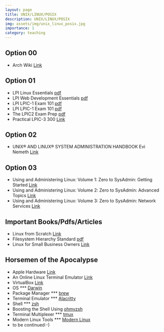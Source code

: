 ```yaml
---
layout: page
title: UNIX/LINUX/POSIX
description: UNIX/LINUX/POSIX
img: assets/img/unix_linux_posix.jpg
importance: 1
category: teaching
---
```


## Option 00
* Arch Wiki [Link](https://wiki.archlinux.org/)

## Option 01
* LPI Linux Essentials [pdf](https://learning.lpi.org/pdfstore/LPI-Learning-Material-010-160-en.pdf)  
* LPI Web Development Essentials [pdf](https://learning.lpi.org/pdfstore/LPI-Learning-Material-030-100-en.pdf)  
* LPI LPIC-1 Exam 101 [pdf](https://learning.lpi.org/pdfstore/LPI-Learning-Material-101-500-en.pdf)  
* LPI LPIC-1 Exam 101 [pdf](https://learning.lpi.org/pdfstore/LPI-Learning-Material-102-500-en.pdf)  
* The LPIC2 Exam Prep [pdf](https://lpic2book.github.io/src/pdf/lpic2book.pdf)  
* Practical LPIC-3 300 [Link](https://link.springer.com/book/10.1007/978-1-4842-4473-9)  

## Option 02
* UNIX® AND LINUX® SYSTEM ADMINISTRATION HANDBOOK Evi Nemeth [Link](https://www.oreilly.com/library/view/unix-and-linux/9780134278308/)  

## Option 03
* Using and Administering Linux: Volume 1: Zero to SysAdmin: Getting Started [Link](https://www.oreilly.com/library/view/using-and-administering/9781484250495/)  
* Using and Administering Linux: Volume 2: Zero to SysAdmin: Advanced Topics [Link](https://www.oreilly.com/library/view/using-and-administering/9781484254554/)  
* Using and Administering Linux: Volume 3: Zero to SysAdmin: Network Services [Link](https://www.oreilly.com/library/view/using-and-administering/9781484254851/)  

## Important Books/Pdfs/Articles
* Linux from Scratch [Link](https://www.linuxfromscratch.org/lfs/downloads/stable/LFS-BOOK-11.2.pdf)  
* Filesystem Hierarchy Standard [pdf](https://refspecs.linuxfoundation.org/FHS_3.0/fhs-3.0.pdf)  
* Linux for Small Business Owners [Link](https://link.springer.com/book/10.1007/978-1-4842-8264-9)  

## Horsemen of the Apocalypse
* Apple Hardware [Link](https://www.apple.com/mac/)
* An Online Linux Terminal Emulator [Link](https://bellard.org/jslinux/)      
* VirtualBox [Link](https://www.virtualbox.org/)  
* OS *** [Darwin](https://github.com/apple/darwin-xnu)  
* Package Manager *** [brew](https://brew.sh/)  
* Terminal Emulator *** [Alacritty](https://alacritty.org/)  
* Shell *** [zsh](https://www.zsh.org/)  
* Boosting the Shell Using [ohmyzsh](https://ohmyz.sh/)  
* Terminal Multiplexer *** [tmux](https://github.com/tmux)  
* Modern Linux Tools *** [Modern Linux](https://github.com/ibraheemdev/modern-unix)  
* to be continued:-)


